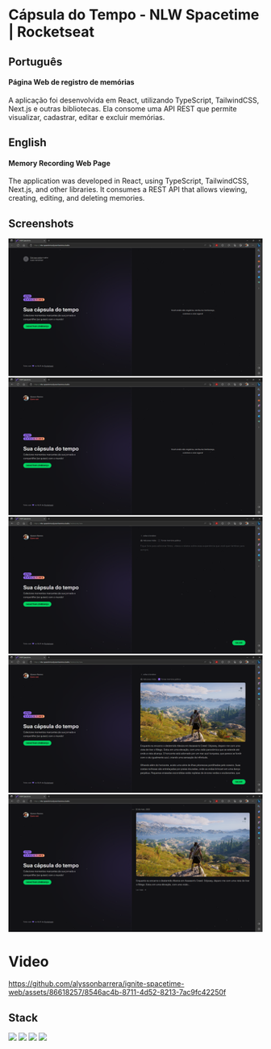 # Cápsula do Tempo - NLW Spacetime | Rocketseat

## Português

#### Página Web de registro de memórias

A aplicação foi desenvolvida em React, utilizando TypeScript, TailwindCSS, Next.js e outras bibliotecas. Ela consome uma API REST que permite visualizar, cadastrar, editar e excluir memórias.

## English

#### Memory Recording Web Page

The application was developed in React, using TypeScript, TailwindCSS, Next.js, and other libraries. It consumes a REST API that allows viewing, creating, editing, and deleting memories.

## Screenshots

<div align="center">
    <div>
        <img width="600px" src="./assets/print-1.png" alt="Print da página principal, onde a página é dividida em duas colunas: A da esquerda, contendo apresentação da página, uma região clicável no topo onde é possível o usuário se cadastrar ou fazer login, e a da esquerda, que contém a frase, centralizada vertical e horizontalmente, 'Você ainda não registrou nenhuma lembrança, comece a criar agora!'. Também contém um botão verde escrito em caixa alta 'cadastrar lembrança." />
        <img width="600px" src="./assets/print-2.png" alt="Print da página principal, onde agora é possível ver que o usuário está logado por meio da foto. A coluna da direita não mudou." />
        <img width="600px" src="./assets/print-3.png" alt="Print da página principal, com a coluna da direita contendo o formulário para criação de memória, onde é possível marcar a memória como pública ou deixar como privada, adicionar foto ou vídeo de capa, escrever um texto e clicar no botão 'salvar' para salvar a memória. Também é contém um link clicável escrito 'voltar à timeline', que se clicado, volta para a listagem de memórias." />
        <img width="600px" src="./assets/print-4.png" alt="Print da página principal, onde é possível visualizar na coluna da direita os campos preenchidos para criação de uma memória." />
        <img width="600px" src="./assets/print-5.png" alt="Print da página principal, onde é possível visualizar na coluna da direita a listagem de memórias." />
    </div>
</div>

# Video

https://github.com/alyssonbarrera/ignite-spacetime-web/assets/86618257/8546ac4b-8711-4d52-8213-7ac9fc42250f

## Stack

<img width="30px" src="https://cdn.jsdelivr.net/gh/devicons/devicon/icons/typescript/typescript-original.svg"/> <img width="30px" src="https://cdn.jsdelivr.net/gh/devicons/devicon/icons/react/react-original.svg"/> <img width="30px" src="https://cdn.jsdelivr.net/gh/devicons/devicon/icons/tailwindcss/tailwindcss-plain.svg"/> <img width="30px" src="https://cdn.jsdelivr.net/gh/devicons/devicon/icons/nextjs/nextjs-line.svg"/>
